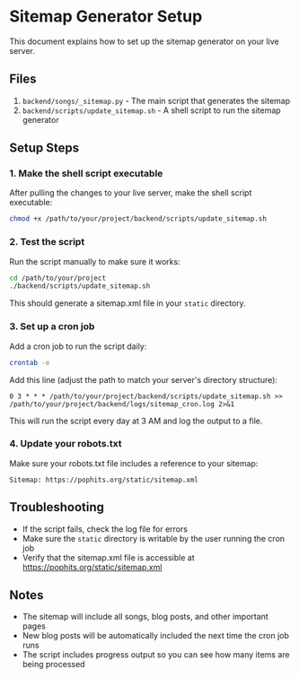 # Sitemap Generator Setup

This document explains how to set up the sitemap generator on your live server.

## Files

1. `backend/songs/_sitemap.py` - The main script that generates the sitemap
2. `backend/scripts/update_sitemap.sh` - A shell script to run the sitemap generator

## Setup Steps

### 1. Make the shell script executable

After pulling the changes to your live server, make the shell script executable:

```bash
chmod +x /path/to/your/project/backend/scripts/update_sitemap.sh
```

### 2. Test the script

Run the script manually to make sure it works:

```bash
cd /path/to/your/project
./backend/scripts/update_sitemap.sh
```

This should generate a sitemap.xml file in your `static` directory.

### 3. Set up a cron job

Add a cron job to run the script daily:

```bash
crontab -e
```

Add this line (adjust the path to match your server's directory structure):

```
0 3 * * * /path/to/your/project/backend/scripts/update_sitemap.sh >> /path/to/your/project/backend/logs/sitemap_cron.log 2>&1
```

This will run the script every day at 3 AM and log the output to a file.

### 4. Update your robots.txt

Make sure your robots.txt file includes a reference to your sitemap:

```
Sitemap: https://pophits.org/static/sitemap.xml
```

## Troubleshooting

- If the script fails, check the log file for errors
- Make sure the `static` directory is writable by the user running the cron job
- Verify that the sitemap.xml file is accessible at https://pophits.org/static/sitemap.xml

## Notes

- The sitemap will include all songs, blog posts, and other important pages
- New blog posts will be automatically included the next time the cron job runs
- The script includes progress output so you can see how many items are being processed
